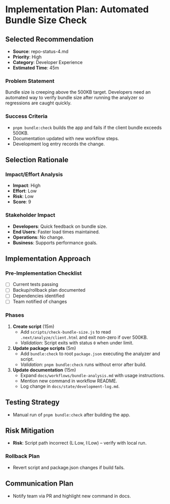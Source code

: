 # Implementation Plan: Automated Bundle Size Check

## Selected Recommendation
- **Source**: repo-status-4.md
- **Priority**: High
- **Category**: Developer Experience
- **Estimated Time**: 45m

### Problem Statement
Bundle size is creeping above the 500KB target. Developers need an automated way to verify bundle size after running the analyzer so regressions are caught quickly.

### Success Criteria
- `pnpm bundle:check` builds the app and fails if the client bundle exceeds 500KB.
- Documentation updated with new workflow steps.
- Development log entry records the change.

## Selection Rationale
### Impact/Effort Analysis
- **Impact**: High
- **Effort**: Low
- **Risk**: Low
- **Score**: 9

### Stakeholder Impact
- **Developers**: Quick feedback on bundle size.
- **End Users**: Faster load times maintained.
- **Operations**: No change.
- **Business**: Supports performance goals.

## Implementation Approach
### Pre-Implementation Checklist
- [ ] Current tests passing
- [ ] Backup/rollback plan documented
- [ ] Dependencies identified
- [ ] Team notified of changes

### Phases
1. **Create script** (15m)
   - Add `scripts/check-bundle-size.js` to read `.next/analyze/client.html` and exit non-zero if over 500KB.
   - *Validation*: Script exits with status `0` when under limit.
2. **Update package scripts** (5m)
   - Add `bundle:check` to root `package.json` executing the analyzer and script.
   - *Validation*: `pnpm bundle:check` runs without error after build.
3. **Update documentation** (15m)
   - Expand `docs/workflows/bundle-analysis.md` with usage instructions.
   - Mention new command in workflow README.
   - Log change in `docs/state/development-log.md`.

## Testing Strategy
- Manual run of `pnpm bundle:check` after building the app.

## Risk Mitigation
- **Risk**: Script path incorrect (L:Low, I:Low) – verify with local run.

### Rollback Plan
- Revert script and package.json changes if build fails.

## Communication Plan
- Notify team via PR and highlight new command in docs.
